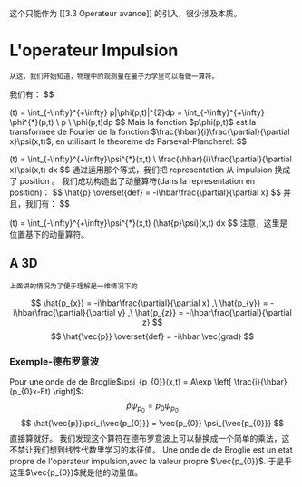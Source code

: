 这个只能作为 [[3.3 Operateur avance]] 的引入，很少涉及本质。
# L'operateur Impulsion
	从这，我们开始知道，物理中的观测量在量子力学里可以看做一算符。
我们有：
$$
<p>(t) = \int_{-\infty}^{+\infty} p|\phi(p,t)|^{2}dp = \int_{-\infty}^{+\infty} \phi^{*}(p,t) \ p \ \phi(p,t)dp
$$
Mais la fonction $p\phi(p,t)$ est la transformee de Fourier de la fonction $\frac{\hbar}{i}\frac{\partial}{\partial x}\psi(x,t)$, en utilisant le theoreme de Parseval-Plancherel:
$$
<p>(t) = \int_{-\infty}^{+\infty}\psi^{*}(x,t) \ \frac{\hbar}{i}\frac{\partial}{\partial x}\psi(x,t) dx 
$$
	通过运用那个等式，我们把 representation 从 impulsion 换成了 position 。
我们成功构造出了动量算符(dans la representation en position)：
$$
\hat{p} \overset{def} = -i\hbar\frac{\partial}{\partial x}
$$
并且，我们有：
$$
<p>(t) = \int_{-\infty}^{+\infty}\psi^{*}(x,t) (\hat{p}\psi)(x,t) dx
$$
	注意，这里是位置基下的动量算符。

## A 3D
	上面讲的情况为了便于理解是一维情况下的

$$
\hat{p_{x}} = -i\hbar\frac{\partial}{\partial x} ,\
\hat{p_{y}} = -i\hbar\frac{\partial}{\partial y} ,\
\hat{p_{z}} = -i\hbar\frac{\partial}{\partial z} 
$$
$$
\hat{\vec{p}} \overset{def} = -i\hbar \vec{grad}
$$
### Exemple-德布罗意波
Pour une onde de de Broglie$\psi_{p_{0}}(x,t) = A\exp \left[ \frac{i}{\hbar}(p_{0}x-Et) \right]$:
$$
\hat{p}\psi_{p_{0}} = p_{0}\psi_{p_{0}}
$$
$$
\hat{\vec{p}}\psi_{\vec{p_{0}}} = \vec{p_{0}} \psi_{\vec{p_{0}}}
$$
	直接算就好。
我们发现这个算符在德布罗意波上可以替换成一个简单的乘法，这不禁让我们想到线性代数里学习的本征值。
Une onde de de Broglie est un etat propre de l'operateur impulsion,avec la valeur propre $\vec{p_{0}}$.
于是乎这里$\vec{p_{0}}$就是他的动量值。